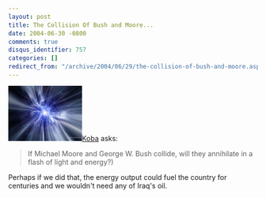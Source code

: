 ```yaml
---
layout: post
title: The Collision Of Bush and Moore...
date: 2004-06-30 -0800
comments: true
disqus_identifier: 757
categories: []
redirect_from: "/archive/2004/06/29/the-collision-of-bush-and-moore.aspx/"
---
```


![collision](/images/collision.jpg)[Koba](http://koba.europe.webmatrixhosting.net/)
asks:

> If Michael Moore and George W. Bush collide, will they annihilate in a
> flash of light and energy?)

Perhaps if we did that, the energy output could fuel the country for
centuries and we wouldn't need any of Iraq's oil.

